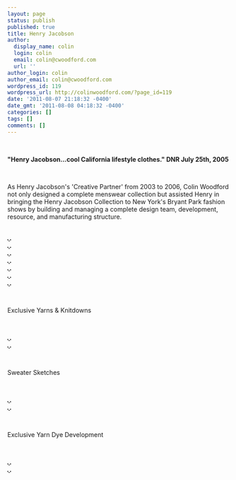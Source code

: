 ```yaml
---
layout: page
status: publish
published: true
title: Henry Jacobson
author:
  display_name: colin
  login: colin
  email: colin@cwoodford.com
  url: ''
author_login: colin
author_email: colin@cwoodford.com
wordpress_id: 119
wordpress_url: http://colinwoodford.com/?page_id=119
date: '2011-08-07 21:18:32 -0400'
date_gmt: '2011-08-08 04:18:32 -0400'
categories: []
tags: []
comments: []
---
```



<div class="gallery1">
	<br />
    <p align = "left"><strong>"Henry Jacobson...cool California lifestyle clothes." DNR July 25th, 2005</strong></p>
    <p>&nbsp;</p>
    <p align = "left">As Henry Jacobson's 'Creative Partner' from 2003 to 2006, Colin Woodford not only designed a complete menswear collection but assisted Henry in bringing the Henry Jacobson Collection to New York's Bryant Park fashion shows by building and managing a complete design team, development, resource, and manufacturing structure.</p>
    <br />
	<div class="gallery-one-line">
		<a href="henry-jacobson01.jpg" data-lightbox="henry-jacobson">
		    <img border = "1" src="henry-jacobson01.jpg" class="gallery-henry-jacobson" alt="">
	    </a>
		<a href="henry-jacobson02.jpg" data-lightbox="henry-jacobson">
		    <img border = "1" src="henry-jacobson02.jpg" class="gallery-henry-jacobson" alt="">
		</a>
	<br />
		<a href="henry-jacobson03.jpg" data-lightbox="henry-jacobson">
		    <img border = "1" src="henry-jacobson03.jpg" class="gallery-henry-jacobson" alt="">
		</a>
		<a href="henry-jacobson04.jpg" data-lightbox="henry-jacobson">
		    <img border = "1" src="henry-jacobson04.jpg" class="gallery-henry-jacobson" alt="">
	    </a>
	<br />
		<a href="henry-jacobson05.jpg" data-lightbox="henry-jacobson">
		    <img border = "1" src="henry-jacobson05.jpg" class="gallery-henry-jacobson" alt="">
		</a>
		<a href="henry-jacobson06.jpg" data-lightbox="henry-jacobson">
		    <img border = "1" src="henry-jacobson06.jpg" class="gallery-henry-jacobson" alt="">
		</a>
	<br />
		<a href="henry-jacobson07.jpg" data-lightbox="henry-jacobson">
		    <img border = "1" src="henry-jacobson07.jpg" class="gallery-henry-jacobson" alt="">
	    </a>
		<a href="henry-jacobson08.jpg" data-lightbox="henry-jacobson">
    		<img border = "1" src="henry-jacobson08.jpg" class="gallery-henry-jacobson" alt="">
    	</a>
    <br />
        <a href="henry-jacobson09.jpg" data-lightbox="henry-jacobson">
            <img border = "1" src="henry-jacobson09.jpg" class="gallery-henry-jacobson" alt="">
        </a>
        <a href="henry-jacobson10.jpg" data-lightbox="henry-jacobson">
            <img border = "1" src="henry-jacobson10.jpg" class="gallery-henry-jacobson" alt="">
        </a>
    <br />
        <a href="henry-jacobson11.jpg" data-lightbox="henry-jacobson">
            <img border = "1" src="henry-jacobson11.jpg" class="gallery-henry-jacobson" alt="">
        </a>
        <a href="henry-jacobson12.jpg" data-lightbox="henry-jacobson">
            <img border = "1" src="henry-jacobson12.jpg" class="gallery-henry-jacobson" alt="">
        </a>
    <br />
        <a href="henry-jacobson13.jpg" data-lightbox="henry-jacobson">
            <img border = "1" src="henry-jacobson13.jpg" class="gallery-henry-jacobson" alt="">
        </a>
        <a href="henry-jacobson14.jpg" data-lightbox="henry-jacobson">
            <img border = "1" src="henry-jacobson14.jpg" class="gallery-henry-jacobson" alt="">
        </a>
	</div>
    <p>&nbsp;</p>
    <p>Exclusive Yarns & Knitdowns</p>
    <p>&nbsp;</p>
	<div class="gallery-one-line">
    	<a href="henry-jacobson15.jpg" data-lightbox="henry-jacobson">
		    <img border = "1" src="henry-jacobson15.jpg" class="gallery-henry-jacobson" alt="">
		</a>
		<a href="henry-jacobson16.jpg" data-lightbox="henry-jacobson">
		    <img border = "1" src="henry-jacobson16.jpg" class="gallery-henry-jacobson" alt="">
		</a>
	<br />
		<a href="henry-jacobson17.jpg" data-lightbox="henry-jacobson">
		    <img border = "1" src="henry-jacobson17.jpg" class="gallery-henry-jacobson" alt="">
	    </a>
		<a href="henry-jacobson18.jpg" data-lightbox="henry-jacobson">
    		<img border = "1" src="henry-jacobson18.jpg" class="gallery-henry-jacobson" alt="">
    	</a>
    </div>
    <p>&nbsp;</p>
    <p>Sweater Sketches</p>
    <p>&nbsp;</p>
	<div class="gallery-one-line">
        <a href="henry-jacobson19.jpg" data-lightbox="henry-jacobson">
            <img border = "1" src="henry-jacobson19.jpg" class="gallery-henry-jacobson" alt="">
        </a>
        <a href="henry-jacobson20.jpg" data-lightbox="henry-jacobson">
            <img border = "1" src="henry-jacobson20.jpg" class="gallery-henry-jacobson" alt="">
        </a>
    <br />
        <a href="henry-jacobson21.jpg" data-lightbox="henry-jacobson">
            <img border = "1" src="henry-jacobson21.jpg" class="gallery-henry-jacobson" alt="">
        </a>
        <a href="henry-jacobson22.jpg" data-lightbox="henry-jacobson">
            <img border = "1" src="henry-jacobson22.jpg" class="gallery-henry-jacobson" alt="">
        </a>
    </div>
    <p>&nbsp;</p>
    <p>Exclusive Yarn Dye Development</p>
    <p>&nbsp;</p>
	<div class="gallery-one-line">
        <a href="henry-jacobson23.jpg" data-lightbox="henry-jacobson">
            <img border = "1" src="henry-jacobson23.jpg" class="gallery-henry-jacobson" alt="">
        </a>
        <a href="henry-jacobson24.jpg" data-lightbox="henry-jacobson">
            <img border = "1" src="henry-jacobson24.jpg" class="gallery-henry-jacobson" alt="">
    <br />
        <a href="henry-jacobson25.jpg" data-lightbox="henry-jacobson">
            <img border = "1" src="henry-jacobson25.jpg" class="gallery-henry-jacobson" alt="">
        </a>
        <a href="henry-jacobson26.jpg" data-lightbox="henry-jacobson">
            <img border = "1" src="henry-jacobson26.jpg" class="gallery-henry-jacobson" alt="">
    </div>
</div>